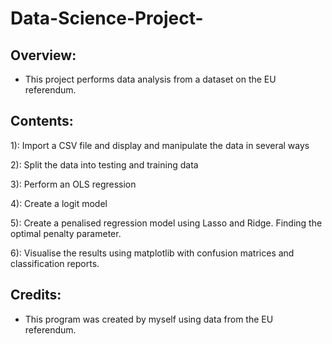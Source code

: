 # Data-Science-Project-
## Overview:
- This project performs data analysis from a dataset on the EU referendum.
## Contents:
1): Import a CSV file and display and manipulate the data in several ways

2): Split the data into testing and training data

3): Perform an OLS regression

4): Create a logit model

5): Create a penalised regression model using Lasso and Ridge. Finding the optimal penalty parameter.

6): Visualise the results using matplotlib with confusion matrices and classification reports.

## Credits:
- This program was created by myself using data from the EU referendum.
